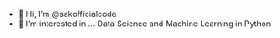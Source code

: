 - 👋 Hi, I’m @sakofficialcode
- 👀 I’m interested in ... Data Science and Machine Learning in Python

<!---
sakofficialcode/sakofficialcode is a ✨ special ✨ repository because its `README.md` (this file) appears on your GitHub profile.
You can click the Preview link to take a look at your changes.
--->
